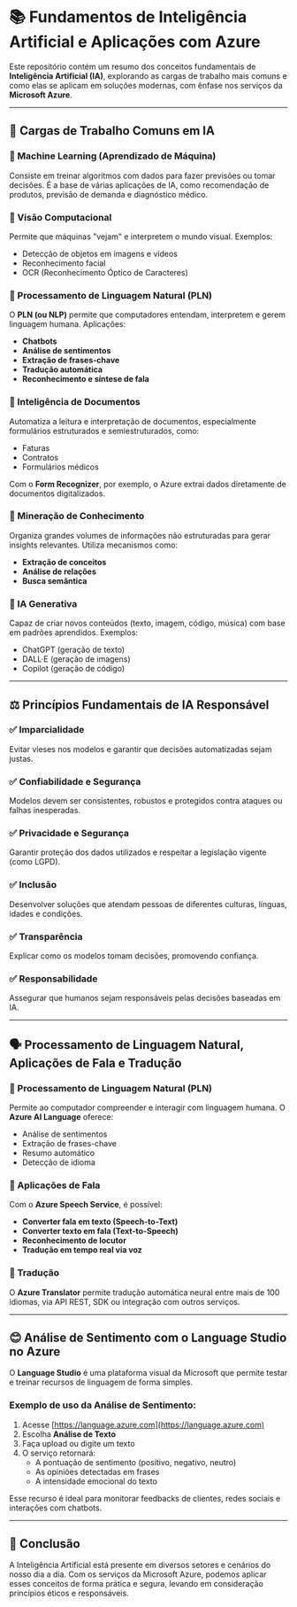 # 📚 Fundamentos de Inteligência Artificial e Aplicações com Azure

Este repositório contém um resumo dos conceitos fundamentais de **Inteligência Artificial (IA)**, explorando as cargas de trabalho mais comuns e como elas se aplicam em soluções modernas, com ênfase nos serviços da **Microsoft Azure**.

---

## 🧠 Cargas de Trabalho Comuns em IA

### 🔹 Machine Learning (Aprendizado de Máquina)
Consiste em treinar algoritmos com dados para fazer previsões ou tomar decisões. É a base de várias aplicações de IA, como recomendação de produtos, previsão de demanda e diagnóstico médico.

### 🔹 Visão Computacional
Permite que máquinas "vejam" e interpretem o mundo visual. Exemplos:
- Detecção de objetos em imagens e vídeos
- Reconhecimento facial
- OCR (Reconhecimento Óptico de Caracteres)

### 🔹 Processamento de Linguagem Natural (PLN)
O **PLN (ou NLP)** permite que computadores entendam, interpretem e gerem linguagem humana. Aplicações:
- **Chatbots**
- **Análise de sentimentos**
- **Extração de frases-chave**
- **Tradução automática**
- **Reconhecimento e síntese de fala**

### 🔹 Inteligência de Documentos
Automatiza a leitura e interpretação de documentos, especialmente formulários estruturados e semiestruturados, como:
- Faturas
- Contratos
- Formulários médicos

Com o **Form Recognizer**, por exemplo, o Azure extrai dados diretamente de documentos digitalizados.

### 🔹 Mineração de Conhecimento
Organiza grandes volumes de informações não estruturadas para gerar insights relevantes. Utiliza mecanismos como:
- **Extração de conceitos**
- **Análise de relações**
- **Busca semântica**

### 🔹 IA Generativa
Capaz de criar novos conteúdos (texto, imagem, código, música) com base em padrões aprendidos. Exemplos:
- ChatGPT (geração de texto)
- DALL·E (geração de imagens)
- Copilot (geração de código)

---

## ⚖️ Princípios Fundamentais de IA Responsável

### ✅ Imparcialidade
Evitar vieses nos modelos e garantir que decisões automatizadas sejam justas.

### ✅ Confiabilidade e Segurança
Modelos devem ser consistentes, robustos e protegidos contra ataques ou falhas inesperadas.

### ✅ Privacidade e Segurança
Garantir proteção dos dados utilizados e respeitar a legislação vigente (como LGPD).

### ✅ Inclusão
Desenvolver soluções que atendam pessoas de diferentes culturas, línguas, idades e condições.

### ✅ Transparência
Explicar como os modelos tomam decisões, promovendo confiança.

### ✅ Responsabilidade
Assegurar que humanos sejam responsáveis pelas decisões baseadas em IA.

---

## 🗣️ Processamento de Linguagem Natural, Aplicações de Fala e Tradução

### 🔸 Processamento de Linguagem Natural (PLN)
Permite ao computador compreender e interagir com linguagem humana. O **Azure AI Language** oferece:
- Análise de sentimentos
- Extração de frases-chave
- Resumo automático
- Detecção de idioma

### 🔸 Aplicações de Fala
Com o **Azure Speech Service**, é possível:
- **Converter fala em texto (Speech-to-Text)**
- **Converter texto em fala (Text-to-Speech)**
- **Reconhecimento de locutor**
- **Tradução em tempo real via voz**

### 🔸 Tradução
O **Azure Translator** permite tradução automática neural entre mais de 100 idiomas, via API REST, SDK ou integração com outros serviços.

---

## 😊 Análise de Sentimento com o Language Studio no Azure

O **Language Studio** é uma plataforma visual da Microsoft que permite testar e treinar recursos de linguagem de forma simples.

### Exemplo de uso da Análise de Sentimento:
1. Acesse [https://language.azure.com](https://language.azure.com)
2. Escolha **Análise de Texto**
3. Faça upload ou digite um texto
4. O serviço retornará:
   - A pontuação de sentimento (positivo, negativo, neutro)
   - As opiniões detectadas em frases
   - A intensidade emocional do texto

Esse recurso é ideal para monitorar feedbacks de clientes, redes sociais e interações com chatbots.

---

## 🧩 Conclusão

A Inteligência Artificial está presente em diversos setores e cenários do nosso dia a dia. Com os serviços da Microsoft Azure, podemos aplicar esses conceitos de forma prática e segura, levando em consideração princípios éticos e responsáveis.
